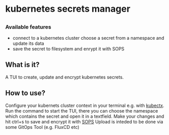 # kubernetes secrets manager

## <WIP>

### Available features

- connect to a kubernetes cluster choose a secret from a namespace and update its data
- save the secret to filesystem and enrypt it with SOPS

## What is it?

A TUI to create, update and encrypt kubernetes secrets.

## How to use?

Configure your kubernets cluster context in your terminal e.g. with [kubectx](https://github.com/ahmetb/kubectx).
Run the command to start the TUI, there you can choose the namespace which contains the secret and open it in a textfield.
Make your changes and hit ctrl+s to save and encrypt it with [SOPS](https://github.com/getsops/sops)
Upload is inteded to be done via some GitOps Tool (e.g. FluxCD etc)
